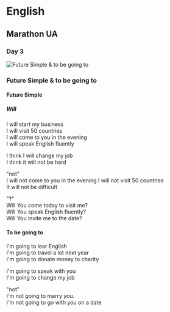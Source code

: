 ﻿# English
## Marathon UA
### Day 3
![Future Simple & to be going to](https://github.com/AndriiKot/Future_Simple__Marathon__UA/blob/main/PreInter_Day3__Future_Simple__to_be_going_to.jpg)

### Future Simple & to be going to

#### Future Simple
##### Will           

I will start my business              
I will visit 50 countries             
I will come to you in the evening      
I will speak English fluently          

I think I will change my job           
I think it will not be hard            

"not"    
I will not come to you in the evening
I will not visit 50 countries          
It will not be difficult               

"?"  
Will You come today  to visit me?      
Will You speak English fluently?       
Will You invite me to the date?          


#### To be going to

I'm going to lear English                  
I'm going to travel a lot next year        
I'm going to donate money to charity      

I'm going to speak with you                
I'm going to change my job                 
                           
"not"   
I'm not going to marry you.                
I'm not going to go with you on a date     




